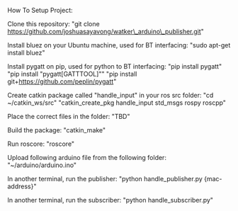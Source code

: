 How To Setup Project:

Clone this repository:
"git clone https://github.com/joshuasayavong/watker\_arduino\_publisher.git"

Install bluez on your Ubuntu machine, used for BT interfacing: 
"sudo apt-get install bluez"

Install pygatt on pip, used for python to BT interfacing:
"pip install pygatt"
"pip install "pygatt[GATTTOOL]""
"pip install git+https://github.com/peplin/pygatt"

Create catkin package called "handle\_input" in your ros src folder:
"cd ~/catkin\_ws/src"
"catkin\_create\_pkg handle\_input std\_msgs rospy roscpp"

Place the correct files in the folder:
"TBD"

Build the package:
"catkin\_make"

Run roscore:
"roscore"

Upload following arduino file from the following folder:
"~/arduino/arduino.ino"

In another terminal, run the publisher:
"python handle\_publisher.py {mac-address}"

In another terminal, run the subscriber:
"python handle\_subscriber.py"
